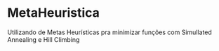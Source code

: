# MetaHeuristica
Utilizando de Metas Heurísticas pra minimizar funções com Simullated Annealing e Hill Climbing
